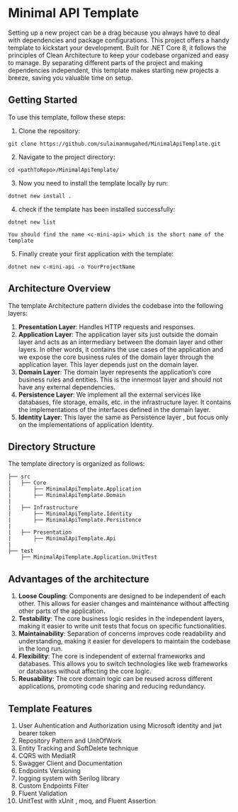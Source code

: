 
# Minimal API Template

Setting up a new project can be a drag because you always have to deal
with dependencies and package configurations. This project offers a handy
template to kickstart your development. Built for .NET Core 8, it follows the
principles of Clean Architecture to keep your codebase organized and easy 
to manage. By separating different parts of the project and making 
dependencies independent, this template makes starting new projects
a breeze, saving you valuable time on setup.


## Getting Started

To use this template, follow these steps:

1. Clone the repository:

```
git clone https://github.com/sulaimanmugahed/MinimalApiTemplate.git
```

2. Navigate to the project directory:

```
cd <pathToRepo>/MinimalApiTemplate/
```

3. Now you need to install the template locally by run:

```
dotnet new install .
```
4. check if the template has been installed successfully:

```
dotnet new list         
```
 `You should find the name <c-mini-api> which is the short name of the template`
 


5. Finally create your first application with the template:

```
dotnet new c-mini-api -o YourProjectName
```

## Architecture Overview

The template Architecture pattern divides the codebase into the following layers:

1. **Presentation Layer**: Handles HTTP requests and responses.
2. **Application Layer**: The application layer sits just outside the domain layer and acts as an intermediary between the domain layer and other layers. In other words, it contains the use cases of the application and we expose the core business rules of the domain layer through the application layer. This layer depends just on the domain layer.
3. **Domain Layer**: The domain layer represents the application’s core business rules and entities. This is the innermost layer and should not have any external dependencies.
4. **Persistence Layer**: We implement all the external services like databases, file storage, emails, etc. in the infrastructure layer. It contains the implementations of the interfaces defined in the domain layer.
5. **Identity Layer**: This layer the same as Persistence layer , but focus only on the implementations of application Identity.


## Directory Structure

The template directory is organized as follows:

```
├── src
|   ├── Core          
|       ├── MinimalApiTemplate.Application  
|       ├── MinimalApiTemplate.Domain
|    
|   ├── Infrastructure
|       ├── MinimalApiTemplate.Identity
|       ├── MinimalApiTemplate.Persistence
|
|   ├── Presentation
|       ├── MinimalApiTemplate.Api
|
├── test
    ├── MinimalApiTemplate.Application.UnitTest

```


## Advantages of the architecture 

1. **Loose Coupling**:
Components are designed to be independent of each other. This allows for easier changes and maintenance without affecting other parts of the application.
2. **Testability**:
The core business logic resides in the independent layers, making it easier to write unit tests that focus on specific functionalities.
3. **Maintainability**:
Separation of concerns improves code readability and understanding, making it easier for developers to maintain the codebase in the long run.
4. **Flexibility**:
The core is independent of external frameworks and databases. This allows you to switch technologies like web frameworks or databases without affecting the core logic.
5. **Reusability**:
The core domain logic can be reused across different applications, promoting code sharing and reducing redundancy.

## Template Features 
1. User Auhentication and Authorization using Microsoft identity and jwt bearer token
2. Repository Pattern and UnitOfWork 
3. Entity Tracking and SoftDelete technique 
4. CQRS with MediatR
5. Swagger Client and Documentation
6. Endpoints Versioning
7. logging system with Serilog library
8. Custom Endpoints Filter
9. Fluent Validation
10. UnitTest with xUnit , moq, and Fluent Assertion

    

 
 


